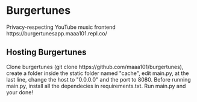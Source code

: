 <h1>Burgertunes</h1>
Privacy-respecting YouTube music frontend <br>
https://burgertunesapp.maaa101.repl.co/

<h2>Hosting Burgertunes</h2>
Clone burgertunes (git clone https://github.com/maaa101/burgertunes), create a folder inside the static folder named "cache", edit main.py, at the last line, change the host to "0.0.0.0" and the port to 8080. Before running main.py, install all the dependecies in requirements.txt. Run main.py and your done!
